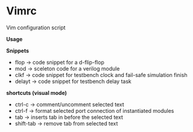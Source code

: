 # Vimrc
Vim configuration script

**Usage**

**Snippets**
* flop    ->  code snippet for a d-flip-flop
* mod     ->  sceleton code for a verilog module
* clkf    ->  code snippet for testbench clock and fail-safe simulation finish
* delayt  ->  code snippet for testbench delay task


**shortcuts (visual mode)**
* ctrl-c     ->  comment/uncomment selected text
* ctrl-f     ->  format selected port connection of instantiated modules
* tab        ->  inserts tab in before the selected text
* shift-tab  ->  remove tab from selected text

